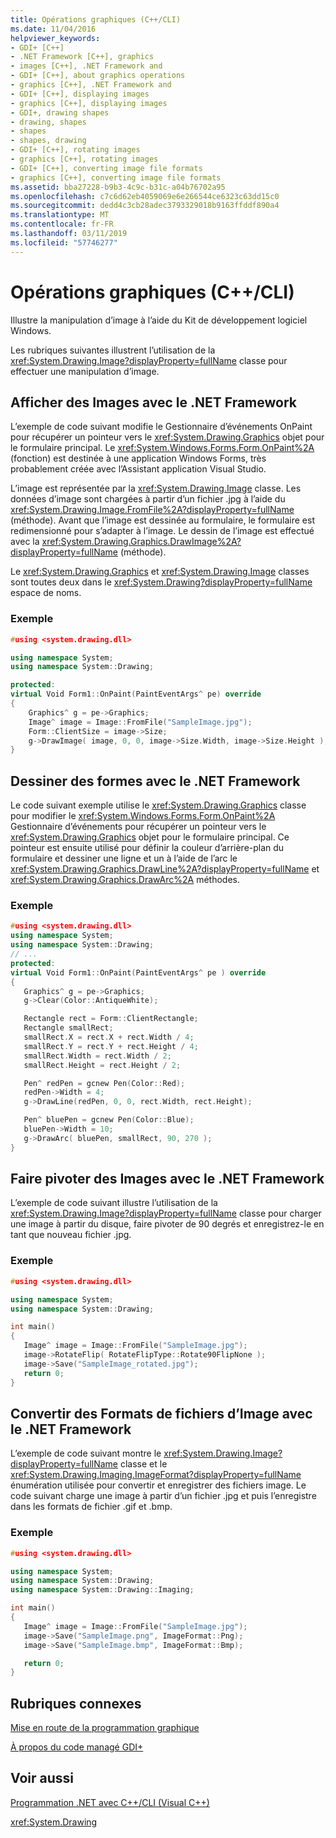 ```yaml
---
title: Opérations graphiques (C++/CLI)
ms.date: 11/04/2016
helpviewer_keywords:
- GDI+ [C++]
- .NET Framework [C++], graphics
- images [C++], .NET Framework and
- GDI+ [C++], about graphics operations
- graphics [C++], .NET Framework and
- GDI+ [C++], displaying images
- graphics [C++], displaying images
- GDI+, drawing shapes
- drawing, shapes
- shapes
- shapes, drawing
- GDI+ [C++], rotating images
- graphics [C++], rotating images
- GDI+ [C++], converting image file formats
- graphics [C++], converting image file formats
ms.assetid: bba27228-b9b3-4c9c-b31c-a04b76702a95
ms.openlocfilehash: c7c6d62eb4059069e6e266544ce6323c63dd15c0
ms.sourcegitcommit: dedd4c3cb28adec3793329018b9163ffddf890a4
ms.translationtype: MT
ms.contentlocale: fr-FR
ms.lasthandoff: 03/11/2019
ms.locfileid: "57746277"
---
```

# <a name="graphics-operations-ccli"></a>Opérations graphiques (C++/CLI)

Illustre la manipulation d’image à l’aide du Kit de développement logiciel Windows.

Les rubriques suivantes illustrent l’utilisation de la <xref:System.Drawing.Image?displayProperty=fullName> classe pour effectuer une manipulation d’image.

## <a name="display"></a> Afficher des Images avec le .NET Framework

L’exemple de code suivant modifie le Gestionnaire d’événements OnPaint pour récupérer un pointeur vers le <xref:System.Drawing.Graphics> objet pour le formulaire principal. Le <xref:System.Windows.Forms.Form.OnPaint%2A> (fonction) est destinée à une application Windows Forms, très probablement créée avec l’Assistant application Visual Studio.

L’image est représentée par la <xref:System.Drawing.Image> classe. Les données d’image sont chargées à partir d’un fichier .jpg à l’aide du <xref:System.Drawing.Image.FromFile%2A?displayProperty=fullName> (méthode). Avant que l’image est dessinée au formulaire, le formulaire est redimensionné pour s’adapter à l’image. Le dessin de l’image est effectué avec la <xref:System.Drawing.Graphics.DrawImage%2A?displayProperty=fullName> (méthode).

Le <xref:System.Drawing.Graphics> et <xref:System.Drawing.Image> classes sont toutes deux dans le <xref:System.Drawing?displayProperty=fullName> espace de noms.

### <a name="example"></a>Exemple

```cpp
#using <system.drawing.dll>

using namespace System;
using namespace System::Drawing;

protected:
virtual Void Form1::OnPaint(PaintEventArgs^ pe) override
{
    Graphics^ g = pe->Graphics;
    Image^ image = Image::FromFile("SampleImage.jpg");
    Form::ClientSize = image->Size;
    g->DrawImage( image, 0, 0, image->Size.Width, image->Size.Height );
}
```

## <a name="draw"></a> Dessiner des formes avec le .NET Framework

Le code suivant exemple utilise le <xref:System.Drawing.Graphics> classe pour modifier le <xref:System.Windows.Forms.Form.OnPaint%2A> Gestionnaire d’événements pour récupérer un pointeur vers le <xref:System.Drawing.Graphics> objet pour le formulaire principal. Ce pointeur est ensuite utilisé pour définir la couleur d’arrière-plan du formulaire et dessiner une ligne et un à l’aide de l’arc le <xref:System.Drawing.Graphics.DrawLine%2A?displayProperty=fullName> et <xref:System.Drawing.Graphics.DrawArc%2A> méthodes.

### <a name="example"></a>Exemple

```cpp
#using <system.drawing.dll>
using namespace System;
using namespace System::Drawing;
// ...
protected:
virtual Void Form1::OnPaint(PaintEventArgs^ pe ) override
{
   Graphics^ g = pe->Graphics;
   g->Clear(Color::AntiqueWhite);

   Rectangle rect = Form::ClientRectangle;
   Rectangle smallRect;
   smallRect.X = rect.X + rect.Width / 4;
   smallRect.Y = rect.Y + rect.Height / 4;
   smallRect.Width = rect.Width / 2;
   smallRect.Height = rect.Height / 2;

   Pen^ redPen = gcnew Pen(Color::Red);
   redPen->Width = 4;
   g->DrawLine(redPen, 0, 0, rect.Width, rect.Height);

   Pen^ bluePen = gcnew Pen(Color::Blue);
   bluePen->Width = 10;
   g->DrawArc( bluePen, smallRect, 90, 270 );
}
```

## <a name="rotate"></a> Faire pivoter des Images avec le .NET Framework

L’exemple de code suivant illustre l’utilisation de la <xref:System.Drawing.Image?displayProperty=fullName> classe pour charger une image à partir du disque, faire pivoter de 90 degrés et enregistrez-le en tant que nouveau fichier .jpg.

### <a name="example"></a>Exemple

```cpp
#using <system.drawing.dll>

using namespace System;
using namespace System::Drawing;

int main()
{
   Image^ image = Image::FromFile("SampleImage.jpg");
   image->RotateFlip( RotateFlipType::Rotate90FlipNone );
   image->Save("SampleImage_rotated.jpg");
   return 0;
}
```

## <a name="convert"></a> Convertir des Formats de fichiers d’Image avec le .NET Framework

L’exemple de code suivant montre le <xref:System.Drawing.Image?displayProperty=fullName> classe et le <xref:System.Drawing.Imaging.ImageFormat?displayProperty=fullName> énumération utilisée pour convertir et enregistrer des fichiers image. Le code suivant charge une image à partir d’un fichier .jpg et puis l’enregistre dans les formats de fichier .gif et .bmp.

### <a name="example"></a>Exemple

```cpp
#using <system.drawing.dll>

using namespace System;
using namespace System::Drawing;
using namespace System::Drawing::Imaging;

int main()
{
   Image^ image = Image::FromFile("SampleImage.jpg");
   image->Save("SampleImage.png", ImageFormat::Png);
   image->Save("SampleImage.bmp", ImageFormat::Bmp);

   return 0;
}
```

## <a name="related-sections"></a>Rubriques connexes

[Mise en route de la programmation graphique](/dotnet/framework/winforms/advanced/getting-started-with-graphics-programming)

[À propos du code managé GDI+](/dotnet/framework/winforms/advanced/about-gdi-managed-code)

## <a name="see-also"></a>Voir aussi

[Programmation .NET avec C++/CLI (Visual C++)](../dotnet/dotnet-programming-with-cpp-cli-visual-cpp.md)

<xref:System.Drawing>
